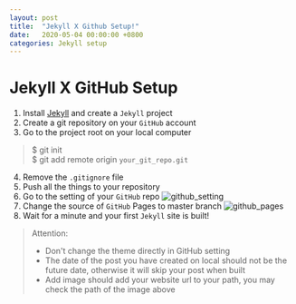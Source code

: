 ```yaml
---
layout: post
title:  "Jekyll X Github Setup!"
date:   2020-05-04 00:00:00 +0800
categories: Jekyll setup 
---
```

# Jekyll X GitHub Setup
1. Install [Jekyll](https://jekyllrb.com/) and create a `Jekyll` project
2. Create a git repository on your `GitHub` account
3. Go to the project root on your local computer
> $ git init  
> $ git add remote origin `your_git_repo.git`  
4. Remove the `.gitignore` file
5. Push all the things to your repository
6. Go to the setting of your `GitHub` repo
![github_setting](https://sleepingkit.github.io/myblog/assets/github_setting.png)
7. Change the source of `GitHub` Pages to master branch
![github_pages](https://sleepingkit.github.io/myblog/assets/github_pages.png)
8. Wait for a minute and your first `Jekyll` site is built!



> Attention:
>
> * Don't change the theme directly in GitHub setting
> * The date of the post you have created on local should not be the future date, otherwise it will skip your post when built
> * Add image should add your website url to your path, you may check the path of the image above
